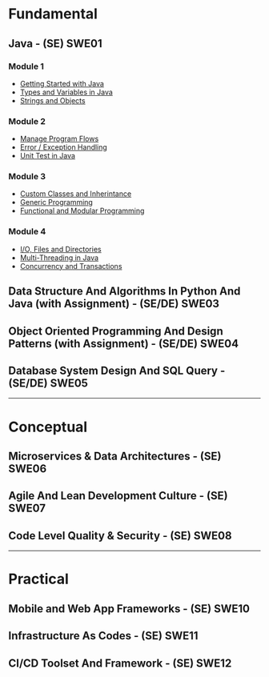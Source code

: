 # Fundamental

## Java - (SE) SWE01
### Module 1
- [Getting Started with Java](01-java/java1a-getting-started.md)
- [Types and Variables in Java](01-java/java1b-types-variables.md)
- [Strings and Objects](01-java/java1c-strings-objects.md)

### Module 2
- [Manage Program Flows](01-java/java2a-program-flows.md)
- [Error / Exception Handling](01-java/java2b-error-except-handling.md)
- [Unit Test in Java](01-java/java2c-unit-test.md)

### Module 3
- [Custom Classes and Inherintance](01-java/java3a-custom-classes-and-inheritance.md)
- [Generic Programming](01-java/java3b-generic-programming.md)
- [Functional and Modular Programming](01-java/java3c-func-and-modular-prog.md)

### Module 4
- [I/O, Files and Directories](01-java/java4a-io-files-directories.md)
- [Multi-Threading in Java]()
- [Concurrency and Transactions]()

<!-- ## Python (DE) SWE02 -->

## Data Structure And Algorithms In Python And Java (with Assignment) - (SE/DE) SWE03

## Object Oriented Programming And Design Patterns (with Assignment) - (SE/DE) SWE04

## Database System Design And SQL Query - (SE/DE) SWE05

---

# Conceptual

## Microservices & Data Architectures - (SE) SWE06

## Agile And Lean Development Culture - (SE) SWE07

## Code Level Quality & Security - (SE) SWE08

<!-- ## Data Governance, Security & Integration - (DE) SWE09 -->


---

# Practical

## Mobile and Web App Frameworks - (SE) SWE10

## Infrastructure As Codes - (SE) SWE11

## CI/CD Toolset And Framework - (SE) SWE12

<!-- ## DWH Toolset And Frameworks - (DE) SWE13 -->

<!-- ## ETL Toolset And Data Catalogue - (DE) SWE14 -->


 